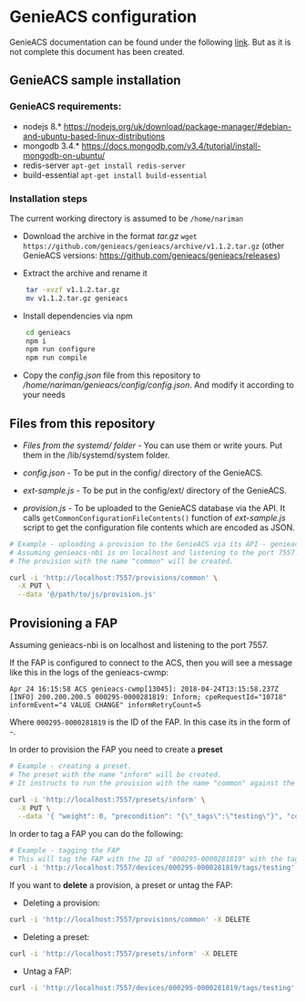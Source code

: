 # GenieACS configuration

GenieACS documentation can be found under the following [link](https://github.com/genieacs/genieacs/wiki). But as it is not complete this document has been created.

## GenieACS sample installation

### GenieACS requirements:

- nodejs 8.* https://nodejs.org/uk/download/package-manager/#debian-and-ubuntu-based-linux-distributions
- mongodb 3.4.* https://docs.mongodb.com/v3.4/tutorial/install-mongodb-on-ubuntu/
- redis-server `apt-get install redis-server`
- build-essential `apt-get install build-essential`

### Installation steps

The current working directory is assumed to be `/home/nariman`

- Download the archive in the format *tar.gz* `wget https://github.com/genieacs/genieacs/archive/v1.1.2.tar.gz` (other GenieACS versions: https://github.com/genieacs/genieacs/releases)

- Extract the archive and rename it

```bash
    tar -xvzf v1.1.2.tar.gz
    mv v1.1.2.tar.gz genieacs
```

- Install dependencies via npm

```bash
    cd genieacs
    npm i
    npm run configure
    npm run compile
```

- Copy the *config.json* file from this repository to */home/nariman/genieacs/config/config.json*. And modify it according to your needs

## Files from this repository

- *Files from the systemd/ folder* - You can use them or write yours. Put them in the /lib/systemd/system folder.

- *config.json* - To be put in the config/ directory of the GenieACS.

- *ext-sample.js* - To be put in the config/ext/ directory of the GenieACS.

- *provision.js* - To be uploaded to the GenieACS database via the API. It calls `getCommonConfigurationFileContents()` function of *ext-sample.js* script to get the configuration file contents which are encoded as JSON.

```bash
# Example - uploading a provision to the GenieACS via its API - genieacs-nbi.
# Assuming genieacs-nbi is on localhost and listening to the port 7557.
# The provision with the name "common" will be created.

curl -i 'http://localhost:7557/provisions/common' \
  -X PUT \
  --data '@/path/to/js/provision.js'
```


## Provisioning a FAP

Assuming genieacs-nbi is on localhost and listening to the port 7557.

If the FAP is configured to connect to the ACS, then you will see a message like this in the logs of the genieacs-cwmp:
```
Apr 24 16:15:58 ACS genieacs-cwmp[13045]: 2018-04-24T13:15:58.237Z [INFO] 200.200.200.5 000295-0000281819: Inform; cpeRequestId="10718" informEvent="4 VALUE CHANGE" informRetryCount=5
```
Where `000295-0000281819` is the ID of the FAP. In this case its in the form of <OUI>-<SerialNumber>.

In order to provision the FAP you need to create a **preset**
```bash
# Example - creating a preset.
# The preset with the name "inform" will be created.
# It instructs to run the provision with the name "common" against the FAP that was tagged with the tag "testing".

curl -i 'http://localhost:7557/presets/inform' \
  -X PUT \
  --data '{ "weight": 0, "precondition": "{\"_tags\":\"testing\"}", "configurations": [ { "type": "provision", "name": "common" } ] }'
```

In order to tag a FAP you can do the following:
```bash
# Example - tagging the FAP
# This will tag the FAP with the ID of "000295-0000281819" with the tag "testing"
curl -i 'http://localhost:7557/devices/000295-0000281819/tags/testing' -X POST
```

If you want to **delete** a provision, a preset or untag the FAP:

- Deleting a provision:
```bash
curl -i 'http://localhost:7557/provisions/common' -X DELETE
```
- Deleting a preset:
```bash
curl -i 'http://localhost:7557/presets/inform' -X DELETE
```
- Untag a FAP:
```bash
curl -i 'http://localhost:7557/devices/000295-0000281819/tags/testing' -X DELETE
```
